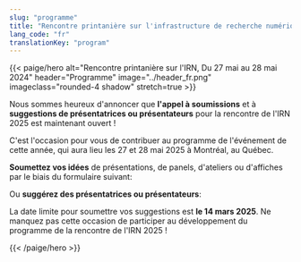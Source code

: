 ```yaml
---
slug: "programme"
title: "Rencontre printanière sur l'infrastructure de recherche numérique"
lang_code: "fr"
translationKey: "program"
---
```


{{< paige/hero
    alt="Rencontre printanière sur l'IRN, Du 27 mai au 28 mai 2024"
    header="Programme"
    image="../header_fr.png"
    imageclass="rounded-4 shadow"
    stretch=true >}}

   Nous sommes heureux d'annoncer que <strong>l'appel à soumissions</strong> et à <strong>suggestions de présentatrices ou présentateurs</strong> pour la rencontre de l'IRN 2025 est maintenant ouvert !  

  C'est l'occasion pour vous de contribuer au programme de l'événement de cette année, qui aura lieu les 27 et 28 mai 2025 à Montréal, au Québec. 

  <strong>Soumettez vos idées</strong> de présentations, de panels, d'ateliers ou d'affiches par le biais du formulaire suivant: <a href=https://forms.gle/Wtt7vYAnrCrbkFPU8 target="_blank"> </a> 

  Ou <strong>suggérez des présentatrices ou présentateurs</strong>: <a href=https://forms.gle/vSCJjSVRbTQuX3Jy6 target="_blank"> </a>   

  La date limite pour soumettre vos suggestions est <strong>le 14 mars 2025</strong>. Ne manquez pas cette occasion de participer au développement du programme de la rencontre de l'IRN 2025 ! 
 
{{< /paige/hero >}}


<!--

### Vers des solutions intégrées pour la recherche numérique

Le thème de la conférence « Vers des solutions intégrées pour la recherche numérique » est né d'un désir d'élaborer un
programme centré sur la collaboration et offrant du contenu qui met l'emphase sur des approches et des solutions
novatrices afin d'éliminer les silos et de promouvoir la synergie.  En fin de compte, nous espérons que cette rencontre
sur l'IRN favorisera une vision commune permettant d'exploiter le plein potentiel de l'infrastructure de recherche
numérique (IRN) au Canada.

#### Soirée de la rencontre sur l'IRN et célébration d'ACENET

Un souper de célébration sera offert aux participantes et participants de la rencontre sur l'IRN le 27 mai 2024.

### Programme

<div class="d-print-none">
  <p>
    Vous pouvez <a target="_blank" href="https://calendar.google.com/calendar/u/0/embed?height=600&wkst=2&ctz=America/Halifax&bgcolor=%23d2ad29&mode=AGENDA&showNav=0&showDate=0&showCalendars=0&showTabs=0&showPrint=0&src=Y19iODhiMWY3MDlmYmIxZDQ2ZDEzZDE5NGE4MWI5MTk2MTNiN2JkMGFkZTY1NjMxMGEzZTkxOTJiYTBhNzIzZTAwQGdyb3VwLmNhbGVuZGFyLmdvb2dsZS5jb20&color=%23009688">consulter le programme</a> ou <a target="_blank" href="https://calendar.google.com/calendar/u/0/r?cid=c_b88b1f709fbb1d46d13d194a81b919613b7bd0ade656310a3e9192ba0a723e00@group.calendar.google.com">vous y abonner</a> avec Google Calendar.
  </p>
  <button class="btn btn-link ps-0" onclick="expandAll(this)">
    <strong>Cliquez ici</strong> pour afficher toutes les sections ci-dessous, de même que toutes les descriptions de séances.
  </button>
</div>
<div class="alert alert-info" role="alert">
  Le programme est en heure de l'Atlantique (UTC-3).
</div>
<hr />

#### Jour 0 - Préconférence

<details>
  <summary class="h5">Dimanche le 26 mai<small class="text-muted d-print-none"> (Cliquez pour afficher)</small></summary>
  <div class="container">
    <div class="row mt-2">
      <div class="col-3 col-sm-2 bg-primary text-white">Heure</div>
      <div class="col-2 bg-primary text-white">Emplacement</div>
      <div class="col bg-primary text-white">Description</div>
    </div>
    <div class="row my-3">
      <div class="col-3 col-sm-2 text-nowrap">
        18:00
        <span class="d-inline d-lg-none"><br />↓<br /></span>
        <span class="d-none d-lg-inline"> - </span>
        21:30
      </div>
      <div class="col-2">Pickford & Black, 1869 Upper Water Street</div>
      <div class="col">
        <details>
          <summary class="h6">Rassemblement informel</summary>
          <ul>
            <li>Tout le monde est bienvenu</li>
            <li>Les participants sont responsables de leur nourriture et de leur boisson</li>
          </ul>
          <p>
            Cette rencontre décontractée vous attendra à votre arrivée à Halifax et vous donnera l’occasion de rencontrer d’autres participant(e)s et profiter de l’accueil chaleureux de la ville.
          </p>
        </details>
      </div>
    </div>
  </div>
</details>

<hr />

#### Jour 1-2 - Conférence

<details>
  <summary class="h5">
    Lundi le 27 mai<small class="text-muted d-print-none"> (Cliquez pour afficher)</small>
  </summary>
  <div class="container">
    <div class="row mt-2">
      <div class="col-3 col-sm-2 bg-primary text-white">Heure</div>
      <div class="col-2 bg-primary text-white">Salle</div>
      <div class="col bg-primary text-white">Description<span class="d-print-none"> (<a class="text-underline text-white" onclick="expand(this)">Cliquez pour tout afficher</a>)</span></div>
    </div>
    <div class="row my-3">
      <div class="col-3 col-sm-2 text-nowrap">8:00<br/>(60 min)</div>
      <div class="col-2">C3</div>
      <div class="col">
        <h6 class="fst-italic">Inscription et déjeuner</h6>
      </div>
    </div>
    <div class="row my-3">
      <div class="col-3 col-sm-2 text-nowrap">9:00<br />(30 min)</div>
      <div class="col-2">C4</div>
      <div class="col">
        <details>
          <summary class="h6">Mot de bienvenue</summary>
          <p>
            George Ross (PDG, Alliance de recherche numérique du Canada)
          </p>
          <p>
            Durant ses plus de 37 ans de carrière, George Ross a travaillé dans une multitude de secteurs, dont la
            consultation, la fonction publique, le développement international, la technologie et la recherche. Il a
            joué un rôle central dans l'établissement de la structure organisationnelle ayant jeté les bases de
            l'Alliance telle qu'on la connaît aujourd'hui. Joignez-vous à lui pour un mot de bienvenue à la Rencontre
            sur l'IRN 2024 et quelques réflexions sur l'avenir de l'Alliance.
          </p>
        </details>
      </div>
    </div>
    <div class="row my-3">
      <div class="col-3 col-sm-2 text-nowrap">9:30<br />(60 min)</div>
      <div class="col-2">C4</div>
      <div class="col">
        <details>
          <summary class="h6">Nouvelles du réseau d'experts de la GDR de l'Alliance</summary>
          <p>
            Animateur : Lee Wilson, directeur de la gestion des données de recherche, Alliance de recherche numérique
            du Canada
          </p>
          <p>
            Dans cette série de présentations éclair, le réseau d'experts de l'Alliance discutera des travaux en cours
            et à venir. Il y aura une période de questions et une discussion ouverte.
          </p>
        </details>
      </div>
    </div>
    <div class="row my-3">
      <div class="col-3 col-sm-2 text-nowrap">10:30<br />(30 min)</div>
      <div class="col-2">C3</div>
      <div class="col">
        <h6 class="fst-italic">Pause</h6>
      </div>
    </div>
    <div class="row my-3">
      <div class="col-3 col-sm-2 text-nowrap">11:00<br />(45 min)</div>
      <div class="col-2">C4</div>
      <div class="col">
        <details>
          <summary class="h6">Vision future de l'IRN</summary>
          <p>
            Felipe Pérez-Jvostov, analyste principal (mobilisation communautaire et planification) Alliance de recherche numérique du Canada
          </p>
          <p>
          L'Alliance est sur le point de soumettre sa vision de l'avenir de l'IRN à Innovation, Sciences et
          Développement économique Canada (ISDE) dans le cadre du renouvellement de son mandat quinquennal. Cette vision
           est centrée sur les données, et elle s'articule autour de la reconnaissance selon laquelle les données sont
           bien plus qu'un sous-produit de la recherche mais un actif national dont la leur valeur doit être maximisée
           pour la création de connaissances et d'impact économique et social. C'est un énorme défi, certes, mais il
           s'agit d'une occasion passionnante pour le Canada de se positionner comme chef de file dans l'économie de la
           connaissance et de tirer parti de sa longue histoire d'excellence en matière de recherche.
          </p>
        </details>
      </div>
    </div>
    <div class="row my-3" style="background-color: rgba(0,255,127,0.1)">
      <div class="col-3 col-sm-2 text-nowrap">11:45<br />(45 min)</div>
      <div class="col-2">C4</div>
      <div class="col">
        <details>
          <summary class="h6">Volet 1 : Introduction au calcul de haute performance (CHP), aux grappes et à l'ordonnancement</summary>
          <p>
            Nathan Wielenga, développeur principal d'intergiciels, Alliance de recherche numérique du Canada</br>
            Kamil Marcinkowski, Université de l'Alberta
          </p>
          <p>
            Ce survol interactif est destiné aux technophiles qui s'initient au CHP et aux néophytes qui aimeraient mieux comprendre le jargon.
          </p>
        </details>
      </div>
    </div>
    <div class="row my-3" style="background-color: rgba(0,127,255,0.1)">
      <div class="col-3 col-sm-2 text-nowrap">11:45<br />(45 min)</div>
      <div class="col-2">102</div>
      <div class="col">
        <details>
          <summary class="h6">Volet 2 : Au croisement de la GDR et de l'IA générative</summary>
          <p>
            Alisa Rod, spécialiste de la gestion des données de recherche, Université McGill<br />
            Sandy Hervieux, bibliothécaire en chef (bibliothèque de droit Nahum-Gelber), Université McGill
          </p>
          <p>
            Peut-on utiliser les outils d'IA pour rédiger des plans de gestion des données, résumer les exigences de
            bailleurs de fonds ou suggérer des structures arborescentes et des conventions d'appellation de fichiers?
            Alisa et Sandy exploreront ce sujet et expliqueront comment on peut utiliser des outils d'IA pour rédiger
            des résumés de congrès, appuyer l'analyse de données, créer des documents descriptifs de données et
            résumer des métadonnées.
          </p>
        </details>
      </div>
    </div>
    <div class="row my-3" style="background-color: rgba(255,127,255,0.1)">
      <div class="col-3 col-sm-2 text-nowrap">11:45<br />(45 min)</div>
      <div class="col-2">103</div>
      <div class="col">
        <details>
          <summary class="h6">Volet 3 : Recherche d'équilibre dans le plus vaste environnement de recherche infonuagique du Canada</summary>
          <p>
            Jeff Albert, gestionnaire et architecte d'infrastructures de CIP, Université de Victoria<br />
            Veronica Augustin, gestionnaire de projets de recherche, Université de Victoria
          </p>
          <p>
            Dans une équipe de CIP hautement efficace, où se situe le point d'équilibre entre les complexités inhérentes
            à son environnement, les priorités opérationnelles et les mises à jour aussi majeures que fréquentes? Jeff
            et Victoria approfondiront ces thèmes.
          </p>
        </details>
      </div>
    </div>
    <div class="row my-3">
      <div class="col-3 col-sm-2 text-nowrap">12:30<br />(60 min)</div>
      <div class="col-2">C5</div>
      <div class="col">
        <h6 class="fst-italic">Dîner</h6>
      </div>
    </div>
    <div class="row my-3">
      <div class="col-3 col-sm-2 text-nowrap">13:30<br />(30 min)</div>
      <div class="col-2">C4</div>
      <div class="col">
        <details>
          <summary class="h6">Séance principale</summary>
          <p>
            John Archibald, Ph. D., Archibald Laboratory for Genome Biology, Université Dalhousie
          </p>
          <p>
            Biologiste moléculaire, John Archibald est un leader reconnu à l'international dans l'étude du mode
            d'interaction et d'échange de gènes des microorganismes dans la nature. Plus récent titulaire de la chaire
            d'excellence en recherche Arthur-B.-McDonald de l'Université Dalhousie, il a contribué à plus de 170
            publications citées plus de 10 000 fois, un fait d'armes remarquable pour un chercheur ayant 20 ans de
            carrière. Il est membre de l'American Academy of Microbiology, dirige l'Institut de génomique comparative et
            a signé deux populaires livres de sciences publiés par Oxford University Press.
          </p>
          <p>
            Il présentera le point de vue d'un chercheur et abordera les difficultés et les occasions à saisir autour du
            point de rencontre entre les ordinateurs et la biologie.
          </p>
        </details>
      </div>
    </div>
    <div class="row my-3">
      <div class="col-3 col-sm-2 text-nowrap">14:00<br />(60 min)</div>
      <div class="col-2">C4</div>
      <div class="col">
        <details>
          <summary class="h6">Nouvelles des équipes nationales de CIP</summary>
          <p>
            Animateur : Patrick Mann, directeur des opérations, Alliance de recherche numérique du Canada
          </p>
          <p>
            Dans cette série de présentations éclair, les équipes nationales présenteront les avancées réalisées durant
            l'année et les plans pour l'année à venir.
          </p>
        </details>
      </div>
    </div>
    <div class="row my-3">
      <div class="col-3 col-sm-2 text-nowrap">15:00<br />(30 min)</div>
      <div class="col-2">C5</div>
      <div class="col">
        <h6 class="fst-italic">Pause</h6>
      </div>
    </div>
    <div class="row my-3">
      <div class="col-3 col-sm-2 text-nowrap">15:30<br />(90 min)</div>
      <div class="col-2">C4</div>
      <div class="col">
        <details>
          <summary class="h6">Cinq chercheurs entrent dans un bar</summary>
          <p>
            Joignez-vous à nous pour une séance interactive et engageante au cours de laquelle nous explorerons les
            réalités de nos chercheuses et chercheurs lorsqu’ils s’orientent dans le paysage de l’infrastructure de
            recherche numérique (IRN). Nous débuterons par une vignette : des chercheuses et chercheurs fictifs, et
            archétypiques se réuniront pour discuter de la manière dont ils utilisent les outils de l’IRN, ainsi que de
            la conduite qu’ils réservent aux difficultés auxquelles ils font face. Nous travaillerons ensuite en petits
            groupes pour discuter des défis que rencontrent les chercheuses et les chercheurs (en personne et en ligne).
            Notre souhait ? Que nous sortions de cette séance collaborative ayant une meilleure compréhension collective
            de chaque pilier (Gestion des données de recherche — GDR, Calcul informatique de pointe — CIP, Logiciels
            de recherche — LR, et cybersécurité) et que cela serve de base à la construction d’une culture permettant
            de proposer des solutions intégrées en matière de recherche numérique.
          </p>
        </details>
      </div>
    </div>
    <div class="row my-3">
      <div class="col-3 col-sm-2 text-nowrap">17:00<br />(60 min)</div>
      <div class="col-2"></div>
      <div class="col">
        <h6 class="fst-italic">rien n'est programmé</h6>
      </div>
    </div>
    <div class="row my-3">
      <div class="col-3 col-sm-2 text-nowrap">
        18:00
        <span class="d-inline d-lg-none"><br />↓<br /></span>
        <span class="d-none d-lg-inline"> - </span>
        21:30
      </div>
      <div class="col-2">Gahan House, 5239 Sackville Street</div>
      <div class="col">
        <details>
          <summary class="h6">Soirée de la rencontre sur l'IRN et célébration des 20 ans d'ACENET</summary>
          <ul>
            <li>Tout le monde est bienvenu, l'inscription est nécessaire</li>
            <li>Repas fourni</li>
          </ul>
          <p>
            Joignez-vous à nous au Gahan House pour un dîner célébrant le 20e anniversaire d’ACENET. Profitez d’une
            soirée où vous dégusterez des plats délicieux, serez en bonne compagnie et écouterez de la musique locale.
          </p>
        </details>
      </div>
    </div>
  </div>
</details>

<details>
  <summary class="h5">
    Mardi le 28 mai<small class="text-muted d-print-none"> (Cliquez pour afficher)</small>
  </summary>
  <div class="container">
    <div class="row mt-2">
      <div class="col-3 col-sm-2 bg-primary text-white">Heure</div>
      <div class="col-2 bg-primary text-white">Salle</div>
      <div class="col bg-primary text-white">Description<span class="d-print-none"> (<a class="text-underline text-white" onclick="expand(this)">Cliquez pour tout afficher</a>)</span></div>
    </div>
    <div class="row my-3">
      <div class="col-3 col-sm-2 text-nowrap">8:00<br />(60 min)</div>
      <div class="col-2">C3</div>
      <div class="col">
        <h6 class="fst-italic">Déjeuner</h6>
      </div>
    </div>
    <div class="row my-3">
      <div class="col-3 col-sm-2 text-nowrap">9:00<br />(15 min)</div>
      <div class="col-2">C4</div>
      <div class="col">
        <details>
          <summary class="h6">Présentation du CQORC (coordonnateur tout-en-un de Calcul Québec, ou <i>Calcul Québec's One Ring Coordinator</i>)</summary>
          <p>
            Maxime Boissonneault, Calcul Québec<br />
            Charles Coulombe, Calcul Québec
          </p>
          <p>
            Comment surmonter les obstacles logistiques que pose l'organisation de plusieurs événements de formation? En
            utilisant l'automatisation! Le CQORC propose une trousse d'outils offrant une pleine automatisation, que
            l'on pense à la création d'événements sur EventBrite ou Zoom, à la génération de liens vers des sondages ou
            à la création de nouveaux canaux Slack.
          </p>
        </details>
      </div>
    </div>
    <div class="row my-3">
      <div class="col-3 col-sm-2 text-nowrap">9:15<br />(15 min)</div>
      <div class="col-2">C4</div>
      <div class="col">
        <details>
          <summary class="h6">Conseil national de coordination de la formation</summary>
          <p>
            Ramses Van zon, président du Conseil national de coordination de la formation
          </p>
          <p>
            Venez découvrir cette entité nouvellement créée ainsi que sa mission, ses buts et notre positionnement, à l'échelle nationale, en matière de formation.
          </p>
        </details>
      </div>
    </div>
    <div class="row my-3">
      <div class="col-3 col-sm-2 text-nowrap">9:30<br />(15 min)</div>
      <div class="col-2">C4</div>
      <div class="col">
        <details>
          <summary class="h6">Recherche d'ACENET pour un portail de formation</summary>
          <p>
            Grace Fishbein, Coordinatrice de formation, ACENET
          </p>
          <p>
            Grace Fishbein présentera les leçons tirées des années de recherche ayant mené à l'instauration du portail
            de formation d'ACENET. Elle parlera des obstacles rencontrés, de la définition des besoins à la livraison du
            projet actuel.
          </p>
        </details>
      </div>
    </div>
    <div class="row my-3">
      <div class="col-3 col-sm-2 text-nowrap">9:45<br />(45 min)</div>
      <div class="col-2">C4</div>
      <div class="col">
        <details>
          <summary class="h6">Panel : La formation à l'IRN</summary>
          <p>
            Modératrice : Catherine Di Vita, coordonnatrice de la formation, Alliance de recherche numérique<br />
            Panélistes :<br />
            Marie-Hélène Burle, spécialiste des solutions de recherche à l’Université Simon Fraser<br />
            Nick Rochlin, spécialiste GDR à l’Advanced Research Computing de l’Université de la Colombie-Britannique<br />
            Ryan McRonald, analyste en cybersécurité Arbutus à l’Université de Victoria<br />
            Grace Fishbein, Coordinatrice de formation, ACENET
          </p>
          <p>
            Joignez-vous à Marie-Hélène, Nick, Ryan, et Grace pour discuter des stratégies de collaboration et des synergies
            opérationnelles en matière de formation liée à l’IRN. Ensemble, ils s’attarderont sur des défis communs,
            cernant des opportunités et explorant la possibilité d’une approche unifiée à la formation.
          </p>
        </details>
      </div>
    </div>
    <div class="row my-3">
      <div class="col-3 col-sm-2 text-nowrap">10:30<br />(30 min)</div>
      <div class="col-2">C5</div>
      <div class="col">
        <h6 class="fst-italic">Pause</h6>
      </div>
    </div>
        <div style="background-color: rgba(0,255,127,0.1)">
      <div class="row my-3">
        <div class="col-3 col-sm-2 text-nowrap">11:00<br />(30 min)</div>
        <div class="col-2">C4</div>
        <div class="col">
          <details>
            <summary class="h6">Volet 1 : Six ans plus tard, la magie opère-t-elle toujours dans le château?</summary>
            <p>
              Félix-Antoine Fortin, directeur du développement logiciel, Calcul Québec
            </p>
            <p>
              Au rassemblement TECC de 2018, Félix-Antoine Fortin a soumis l'idée d'utiliser le nuage pour créer une
              grappe SLURM avec Terraform. Joignez-vous à lui pour une discussion sur l'évolution de Magic Castle dans
              les six dernières années et sur l'état actuel et projeté du logiciel. Cet atelier vous sera profitable,
              que vous maîtrisiez pleinement Magic Castle ou que vous n'ayez aucune idée de quoi il s'agit.
            </p>
          </details>
        </div>
      </div>
      <div class="row my-3">
        <div class="col-3 col-sm-2 text-nowrap">11:30<br />(15 min)</div>
        <div class="col-2">C4</div>
        <div class="col">
          <details>
            <summary class="h6">Volet 1 : Vitesse de Magic Castle : le canari dans la mine</summary>
            <p>
              Étienne Dubeau, Calcul Québec
            </p>
            <p>
              Tel un canari dans une mine, les utilisatrices et utilisateurs de Magic Castle ont signalé à
              l'administration du nuage des problèmes de performance potentiels. Un petit groupe de développement a
              proposé une solution, Project Magic Castle Speed, qui vise à détecter les problèmes qualitatifs de
              performance sur le nuage communautaire avant qu'ils ne soient perceptibles à l'utilisation.
            </p>
          </details>
        </div>
      </div>
      <div class="row my-3">
        <div class="col-3 col-sm-2 text-nowrap">11:45<br />(45 min)</div>
        <div class="col-2">C4</div>
        <div class="col">
          <details>
            <summary class="h6">Volet 1 : Magic Castle : Exploration des cas d'usage non traditionnels</summary>
            <p>
              Maxime Boissonneault, Calcul Québec
            </p>
            <p>
              Maxime Boissonneault décrira la manière dont l'équipe nationale de soutien à la recherche a abordé les cas
              d'usage avancés, notamment en utilisant Magic Castle pour remplacer un nœud de l'architecture par une
              grappe intégrale dans le nuage (avec SLURM, MFA et JupyterHub).
            </p>
          </details>
        </div>
      </div>
    </div>
    <div style="background-color: rgba(0,127,255,0.1)">
      <div class="row my-3">
        <div class="col-3 col-sm-2 text-nowrap">11:00<br />(45 min)</div>
        <div class="col-2">102</div>
        <div class="col">
          <details>
            <summary class="h6">Volet 2 : Collecte de données sur la sécurité des opérations</summary>
            <p>
              Darcy Hodgson, analyste fonctionnel principal (cybersécurité) et Zolboo Erdenebaatar, analyste de données
              en cybersécurité Alliance de recherche numérique du Canada
            </p>
            <p>
              Joignez-vous à Darcy et à Zolboo, qui expliqueront comment nous obtenons des données – des terminaux aux
              grappes OpenSearch – et, plus particulièrement, le traitement appliqué à ces données. Axée sur
              l'architecture et les flux de données favorisant la sécurité des opérations, cette présentation abordera
              le travail de détection des menaces grâce à l'apprentissage machine.
            </p>
          </details>
        </div>
      </div>
      <div class="row my-3">
        <div class="col-3 col-sm-2 text-nowrap">11:45<br />(45 min)</div>
        <div class="col-2">102</div>
        <div class="col">
          <details>
            <summary class="h6">Volet 2 : Capacité d'observation des réseaux à 100 Gb/s</summary>
            <p>
              Ryan McRonald, Université de Victoria (Arbutus)
            </p>
            <p>
              Pourquoi surveiller le trafic sur les réseaux? Pourquoi est-il difficile d'effectuer de la surveillance à
              100 Gb/s? Comment faire de la capture de données sur des réseaux? Que faisons-nous avec toutes ces
              données? Qu'est-ce qui se profile à l'horizon pour la capacité d'observation des réseaux? Joignez-vous à
              Ryan McRonald pour discuter de ces questions et d'autres sujets encore!
            </p>
          </details>
        </div>
      </div>
    </div>
    <div style="background-color: rgba(255,127,255,0.1)">
      <div class="row my-3">
        <div class="col-3 col-sm-2 text-nowrap">11:00<br />(15 min)</div>
        <div class="col-2">103</div>
        <div class="col">
          <details>
            <summary class="h6">Volet 3 : Aperçu du World Data System</summary>
            <p>
              Reyna Jenkyns, directrice associée, World Data System
            </p>
            <p>
              Reyna présentera un aperçu du World Data System (WDS), notamment des certifications pour les dépôts de
              données. Ce système, membre affilié du Conseil international des sciences, est hébergé par Ocean Networks
              Canada de l'Université de Victoria.
            </p>
          </details>
        </div>
      </div>
      <div class="row my-3">
        <div class="col-3 col-sm-2 text-nowrap">11:15<br />(30 min)</div>
        <div class="col-2">103</div>
        <div class="col">
          <details>
            <summary class="h6">
              Volet 3 : Identifiants pérennes (PID) – Qu'est-ce que c'est, et pourquoi est-ce pertinent?
            </summary>
            <p>
              John Aspler, Réseau canadien de documentation pour la recherche (RCDR)
            </p>
            <p>
              À mesure que gagne en maturité l'infrastructure de recherche numérique au Canada, les PID sont une
              composante qui devient de plus en plus importante. Durant cette séance, John Aspler expliquera comment les
              PID peuvent permettre un échange efficace d'information par des systèmes logiciels et en renforcer
              l'interopérabilité. Il expliquera aussi en quoi les PID ont le potentiel de faire épargner beaucoup de
              temps et d'argent aux équipes et aux établissements de recherche, bien qu'ils nécessitent des
              investissements et un processus d'adoption considérables.
            </p>
          </details>
        </div>
      </div>
      <div class="row my-3">
        <div class="col-3 col-sm-2 text-nowrap">11:45<br />(45 min)</div>
        <div class="col-2">103</div>
        <div class="col">
          <details>
            <summary class="h6">Volet 3 : Soutenir la recherche au moyen des Plans de gestion des données et de l'Assistant PGD !</summary>
            <p>
              James Doiron, directeur de la stratégie de gestion des données de recherche, bibliothèque de l'Université
              de l'Alberta, Coprésident du groupe d'experts sur la planification de la gestion des données (GEPGD) de
              l'Alliance<br />
              Luc Letarte, Professionnel certifié de la protection des renseignements confidentiels — Canada
              (CIPP-C, CC) Spécialiste en recherche sensible, calcul informatique de pointe (CIP), Université de la
              Colombie-Britannique
            </p>
            <p>
              Cette séance fournira aux participantes et participants informations, conseils et ressources de soutien
              à la recherche par l'élaboration et la mise en œuvre des plans de gestion des données (PGD). Parmi les
              sujets à aborder, il y aura notamment l'importance et les avantages des PGD, la manière dont ces derniers
              s'intersectent et soutiennent la cybersécurité, et les exigences en constante évolution de la politique de
              gestion des données de recherche (GDR) des trois agences. On y fera également la part belle à la
              plateforme Assistant PGD de l'Alliance de recherche numérique du Canada hébergée au niveau national à la
              bibliothèque de l'Université de l'Alberta, ainsi qu'à un nouveau modèle des PGD mis au point par le groupe
              d'experts sur la planification de la gestion des données (GEPGD) de l'Alliance. Ce nouveau modèle vise
              précisément à aider les chercheuses et chercheurs à répondre aux exigences relatives aux PGD à l'étape de
              présentation de demandes de financement. Des informations supplémentaires sur une grille d'évaluation en
              cours d'élaboration y seront partagées, et du temps sera réservé aux questions et à la
              discussion.
            </p>
          </details>
        </div>
      </div>
    </div>
    <div class="row my-3">
      <div class="col-3 col-sm-2 text-nowrap">12:30<br />(60 min)</div>
      <div class="col-2">C5</div>
      <div class="col">
        <h6 class="fst-italic">Dîner</h6>
      </div>
    </div>
    <div class="row my-3">
      <div class="col-3 col-sm-2 text-nowrap">13:30<br />(30 min)</div>
      <div class="col-2">C4</div>
      <div class="col">
        <details>
          <summary class="h6">Thème liminaire : La cosmologie de précision dans une nouvelle ère fondée sur les données : L'apprentissage automatique va-t-il transformer notre compréhension de l'univers ?</summary>
          <p>
            Laurence Perreault-Levasseur, Ph. D<br />
            Chaire de recherche du Canada en cosmologie informatique et intelligence artificielle
          </p>
          <p>
            Laurence Perreault-Levasseur est professeure adjointe à l'Université de Montréal et membre associée de Mila,
            où elle mène des recherches sur l'élaboration de méthodes d'apprentissage machine et leur application à la
            cosmologie. Elle est aussi chercheuse invitée au Flatiron Institute, à New York, et a été chargée de
            recherche au Center for Computational Astrophysics du Flatiron Institute et boursière postdoctorale du
            KIPAC de l'Université Stanford. Elle est titulaire d'un baccalauréat et d'une maîtrise en sciences de
            l'Université McGill ainsi que d'un doctorat de l'Université de Cambridge, dans le cadre duquel elle a
            travaillé sur l'application de méthodes de la théorie des champs effectifs ouverts au formalisme de
            l'inflation.
          </p>
        </details>
      </div>
    </div>
    <div style="background-color: rgba(0,255,127,0.1)">
      <div class="row my-3">
        <div class="col-3 col-sm-2 text-nowrap">14:00<br />(15 min)</div>
        <div class="col-2">C4</div>
        <div class="col">
          <details>
            <summary class="h6">Volet 1 : Fonds d'Horizon Europe</summary>
            <p>
              Jonathan England, OpenAIRE
            </p>
            <p>
              La population canadienne est désormais admissible aux fonds d'Horizon Europe. Qu'est-ce que cela implique
              pour les infrastructures de données répondant aux critères de financement des boursières et boursiers, et
              quels types de financement pourrions-nous recevoir pour notre travail?
            </p>
          </details>
        </div>
      </div>
      <div class="row my-3">
        <div class="col-3 col-sm-2 text-nowrap">14:15<br />(45 min)</div>
        <div class="col-2">C4</div>
        <div class="col">
          <details>
            <summary class="h6">Volet 1 : Pratiques exemplaires en matière de documentation</summary>
            <p>Kaitlin Newson et Meghan Landry, ACENET</p>
            <p>
              Kaitlin et Meghan aborderont les pratiques exemplaires, la rédaction pour les novices et les utilisatrices
              et utilisateurs non techniques, la mise en forme et l'accessibilité. Soyez des nôtres! Les conférencières
              s'inspireront d'exemples de documents de l'Alliance pour une séance qui s'adressera à quiconque souhaite
              améliorer ses compétences de rédaction technique pour les documents de l'Alliance, les plateformes de GDR,
              les logiciels et la cybersécurité.
            </p>
          </details>
        </div>
      </div>
    </div>
    <div style="background-color: rgba(0,127,255,0.1)">
      <div class="row my-3">
        <div class="col-3 col-sm-2 text-nowrap">14:00<br />(15 min)</div>
        <div class="col-2">102</div>
        <div class="col">
          <details>
            <summary class="h6">Volet 2 : Le point sur le projet UseGalaxy Canada</summary>
            <p>Carol Gauthier, Université de Sherbrooke</p>
            <p>
              Joignez-vous à Carol, qui fera une brève présentation sur la plateforme, son état et son utilisation, et la feuille de route dont s'est dotée UseGalaxy Canada (usegalaxy.ca)
            </p>
          </details>
        </div>
      </div>
      <div class="row my-3">
        <div class="col-3 col-sm-2 text-nowrap">14:15<br />(30 min)</div>
        <div class="col-2">102</div>
        <div class="col">
          <details>
            <summary class="h6">Volet 2 : Les logiciels de recherche : guide du voyageur</summary>
            <p>Félix-Antoine Fortin, directeur du développement logiciel, Calcul Québec</p>
            <p>
              Venez plonger dans l'univers des logiciels de recherche avec Félix-Antoine! Vous découvrirez l'éventail
              de personnes qui conçoivent des logiciels (des chercheuses et chercheurs qui bâtissent leurs propres
              pipelines de données d'analyse aux ingénieures et ingénieurs logiciels qui bâtissent des systèmes
              principaux) et les pratiques exemplaires dans la communauté. Vous réaliserez que, bien sûr, 42, c'est
              vraiment la réponse à tout.
            </p>
          </details>
        </div>
      </div>
      <div class="row my-3">
        <div class="col-3 col-sm-2 text-nowrap">14:45 PM<br />(15 min)</div>
        <div class="col-2">102</div>
        <div class="col">
          <details>
            <summary class="h6">Volet 2 : Tous pour un, un pour tous</summary>
            <p>
              Lucas Nogueira, analyste de l'IA et de l'apprentissage machine, Calcul Québec et Université McGill
            </p>
            <p>
              Dans un bref et intéressant exposé, Lucas décrira certaines ressources de Calcul Québec, dont les options en libre-service supplémentaires, les formations sur le codage efficace et la documentation sur les grappes à l'intention des utilisatrices et utilisateurs des services d'infonuagique de modélisation de l'IA. Résultat? Une amélioration de la gestion des services et de l'utilisation pour tout le monde!
            </p>
          </details>
        </div>
      </div>
    </div>
    <div style="background-color: rgba(255,127,255,0.1)">
      <div class="row my-3">
        <div class="col-3 col-sm-2 text-nowrap">14:00 PM<br />(30 min)</div>
        <div class="col-2">103</div>
        <div class="col">
          <details>
            <summary class="h6">Volet 3 : sous-connexions infonuagiques spécifiques au domaine au sein de l'infrastructure infonuagique de l'Alliance</summary>
            <p>
              JJ Kavelaars et John Ouellette, Conseil national de recherches du Canada
            </p>
            <p>
            CANFAR fournit un service infonuagique spécifique au domaine au sein de l'infrastructure en infonuagique de
            l'Alliance. Quels sont les autres services infonuagiques spécifiques au domaine qui opèrent au sein de
            l'infrastructure infonuagique de l'Alliance? De quels processus communs se servent-ils ? Y a-t-il éclatement
            de ces services infonuagiques et leurs capacités sont-elles partagées? Joignez-vous à JJ et John pour
            examiner ces questions et bien d'autres.
            </p>
          </details>
        </div>
      </div>
      <div class="row my-3">
        <div class="col-3 col-sm-2 text-nowrap">14:30 PM<br />(30 min)</div>
        <div class="col-2">103</div>
        <div class="col">
          <details>
            <summary class="h6">Volet 3 : Transition d'OpenPBS à SLURM… comparaisons des ordonnanceurs</summary>
            <p>
              Roman Baranowski, Université de la Colombie-Britannique
            </p>
            <p>
              Joignez-vous à Roman qui exposera le processus de transition d'OpenPBS à SLURM et comparera les deux
              ordonnanceurs.
            </p>
          </details>
        </div>
      </div>
    </div>
    <div class="row my-3">
      <div class="col-3 col-sm-2 text-nowrap">15:00<br />(30 min)</div>
      <div class="col-2">C5</div>
      <div class="col">
        <h6 class="fst-italic">Pause</h6>
      </div>
    </div>
    <div class="row my-3">
      <div class="col-3 col-sm-2 text-nowrap">15:30<br />(30 min)</div>
      <div class="col-2">C4</div>
      <div class="col">
        <details>
          <summary class="h6">Proposition de modèle d'organisation opérationnelle de l'infrastructure de recherche numérique</summary>
          <p>
            Brock Kahanyshyn, vice-président, Opérations et sécurité, Alliance de recherche numérique du Canada
          </p>
          <p>
            Quelles sont les prochaines étapes? Et comment y parvenir? Joignez-vous à Brock pour la présentation d'une
            feuille de route sur les activités d'IRN.
          </p>
        </details>
      </div>
    </div>
    <div class="row my-3">
      <div class="col-3 col-sm-2 text-nowrap">16:00<br />(30 min)</div>
      <div class="col-2">C4</div>
      <div class="col">
        <details>
          <summary class="h6">Approches en matière de données sensibles dans le paysage de l'IRN </summary>
          <p>
            Victoria Smith, responsable de la gouvernance et de l'éthique des données, Alliance de recherche numérique du Canada
          </p>
          <p>
            Examinons les défis inhérents au soutien à la recherche impliquant des données sensibles, puis explorons-en
            des solutions potentielles fondées sur le rapprochement des piliers de l’IRN.
          </p>
        </details>
      </div>
    </div>
    <div class="row my-3">
      <div class="col-3 col-sm-2 text-nowrap">16:30<br />(30 min)</div>
      <div class="col-2">C4</div>
      <div class="col">
        <details>
          <summary class="h6">Mot de clôture</summary>
          <p>
            Mark Leggott, directeur, relations nationales et internationales, Alliance de recherche numérique du Canada
          </p>
          <p>
            Fort d'une trentaine d'années d'expérience dans le secteur de l'enseignement supérieur, le secteur privé et
            des organismes à but non lucratif, Mark participe depuis longtemps à diverses initiatives internationales,
            notamment celles qui favorisent l'adoption de la science ouverte et du code source ouvert pour stimuler la
            découverte et l'innovation.
          </p>
          <p>
            Avant d'occuper un poste à l'Alliance, Mark assurait la direction générale de Données de recherche Canada,
            une fonction où il facilitait l'adoption de pratiques exemplaires par le milieu canadien de la gestion des
            données de recherche et assurait un lien avec le pendant international de ce milieu. Auparavant, il était
            gestionnaire du programme de gestion des données de recherche de CANARIE, bibliothécaire à l'Université de
            l'Île-du-Prince-Édouard et président de Discovery Garden Inc.
          </p>
        </details>
      </div>
    </div>
    <div class="row my-3">
      <div class="col-3 col-sm-2 text-nowrap">17:00</div>
      <div class="col-2"></div>
      <div class="col">
        <h6 class="fst-italic">Fin de la conférence</h6>
      </div>
    </div>
  </div>
</details>

<script>
  function expandAll(text_button) {
    let all_details = document.getElementsByTagName("details");
    for (let details of all_details) {
      details.setAttribute("open", "")
    }
    text_button.onclick = function() { collapseAll(text_button); }
  }
  function collapseAll(text_button) {
    let all_details = document.getElementsByTagName("details");
    for (let details of all_details) {
      details.removeAttribute("open")
    }
    text_button.onclick = function() { expandAll(text_button); }
  }
  function expand(header) {
    let all_details = header.parentNode.parentNode.parentNode.parentNode.getElementsByTagName("details")
    for (let details of all_details) {
      details.setAttribute("open", "")
    }
    header.text = "Cliquez pour tout fermer";
    header.onclick = function() { collapse(header); }
  }
  function collapse(header) {
    let all_details = header.parentNode.parentNode.parentNode.parentNode.getElementsByTagName("details")
    for (let details of all_details) {
      details.removeAttribute("open")
    }
    header.text = "Cliquez pour tout afficher";
    header.onclick = function() { expand(header); }
  }
</script>

-->
